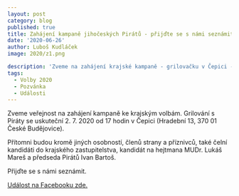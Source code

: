 ```yaml
---
layout: post
category: blog
published: true
title: Zahájení kampaně jihočeských Pirátů - přijďte se s námi seznámit
date: '2020-06-26'
author: Luboš Kudláček
image: 2020/z1.png

description: 'Zveme na zahájení krajské kampaně - grilovačku v Čepici - českobudějovickém pirátském centru.'
tags:
  - Volby 2020
  - Pozvánka
  - Události
---
```

Zveme veřejnost na zahájení kampaně ke krajským volbám. Grilování s Piráty se uskuteční 2. 7. 2020 od 17 hodin v Čepici (Hradební 13, 370 01 České Budějovice).

Přítomni budou kromě jiných osobností, členů strany a příznivců, také čelní kandidáti do krajského zastupitelstva, 
kandidát na hejtmana MUDr. Lukáš Mareš a předseda Pirátů Ivan Bartoš.

Přijďte se s námi seznámit.

[Událost na Facebooku zde.](https://web.facebook.com/events/208899220207045/)